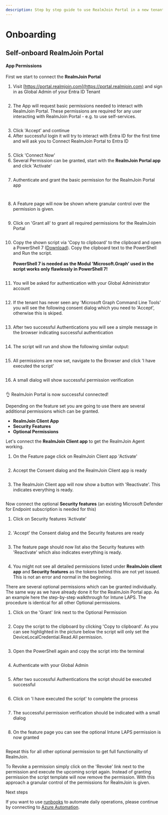 ```yaml
---
description: Step by step guide to use RealmJoin Portal in a new tenant
---
```


# Onboarding

## Self-onboard RealmJoin Portal

#### App Permissions

First we start to connect the **RealmJoin Portal**

1. Visit [https://portal.realmjoin.com](https://portal.realmjoin.com) and sign in as Global Admin of your Entra ID Tenant

<figure><img src="../.gitbook/assets/image (15).png" alt=""><figcaption></figcaption></figure>

2. The App will request basic permissions needed to interact with RealmJoin Portal. These permissions are required for any user interacting with RealmJoin Portal - e.g. to use self-services.

<figure><img src="../.gitbook/assets/image (16).png" alt=""><figcaption></figcaption></figure>

3. Click 'Accept' and continue
4. After successful login it will try to interact with Entra ID for the first time and will ask you to Connect RealmJoin Portal to Entra ID

<figure><img src="../.gitbook/assets/image (13).png" alt=""><figcaption></figcaption></figure>

5. Click 'Connect Now'
6. Several Permission can be granted, start with the **RealmJoin Portal app** and click 'Activate'

<figure><img src="../.gitbook/assets/image (14).png" alt=""><figcaption></figcaption></figure>

7. Authenticate and grant the basic permission for the RealmJoin Portal app

<figure><img src="../.gitbook/assets/image (17).png" alt=""><figcaption></figcaption></figure>

<figure><img src="../.gitbook/assets/image (18).png" alt=""><figcaption></figcaption></figure>

8. A Feature page will now be shown where granular control over the permission is given.

<figure><img src="../.gitbook/assets/image (19).png" alt=""><figcaption></figcaption></figure>

9. Click on 'Grant all' to grant all required permissions for the RealmJoin Portal

<figure><img src="../.gitbook/assets/image (20).png" alt=""><figcaption></figcaption></figure>

10. Copy the shown script via 'Copy to clipboard' to the clipboard and open a PowerShell 7 ([Download](https://github.com/PowerShell/PowerShell/releases)). Copy the clipboard text to the PowerShell and Run the script.\
    \
    **PowerShell 7 is needed as the Modul 'Microsoft.Graph' used in the script works only flawlessly in PowerShell 7!**

<figure><img src="../.gitbook/assets/image (21).png" alt=""><figcaption></figcaption></figure>

11. You will be asked for authentication with your Global Administrator account

<figure><img src="../.gitbook/assets/image (22).png" alt=""><figcaption></figcaption></figure>

12. If the tenant has never seen any 'Microsoft Graph Command Line Tools' you will see the following consent dialog which you need to 'Accept', otherwise this is skiped.

<figure><img src="../.gitbook/assets/image (23).png" alt=""><figcaption></figcaption></figure>

13. After two successful Authentications you will see a simple message in the browser indicating successful authentication

<figure><img src="../.gitbook/assets/image (24).png" alt=""><figcaption></figcaption></figure>

14. The script will run and show the following similar output:

<figure><img src="../.gitbook/assets/image (25).png" alt=""><figcaption></figcaption></figure>

15. All permissions are now set, navigate to the Browser and click 'I have executed the script'

<figure><img src="../.gitbook/assets/image (26).png" alt=""><figcaption></figcaption></figure>

16. A small dialog will show successful permission verification

<figure><img src="../.gitbook/assets/image (27).png" alt=""><figcaption></figcaption></figure>

👌 RealmJoin Portal is now successful connected!

Depending on the feature set you are going to use there are several additional permissions which can be granted.

* **RealmJoin Client App**
* **Security Features**
* **Optional Permissions**

Let's connect the **RealmJoin Client app** to get the RealmJoin Agent working.

1. On the Feature page click on RealmJoin Client app 'Activate'

<figure><img src="../.gitbook/assets/image (28).png" alt=""><figcaption></figcaption></figure>

2. Accept the Consent dialog and the RealmJoin Client app is ready

<figure><img src="../.gitbook/assets/image (29).png" alt=""><figcaption></figcaption></figure>

3. The RealmJoin Client app will now show a button with 'Reactivate'. This indicates everything is ready.

<figure><img src="../.gitbook/assets/image (30).png" alt=""><figcaption></figcaption></figure>

Now connect the optional **Security features** (an existing Microsoft Defender for Endpoint subscription is needed for this)

1. Click on Security features 'Activate'

<figure><img src="../.gitbook/assets/image (31).png" alt=""><figcaption></figcaption></figure>

2. 'Accept' the Consent dialog and the Security features are ready

<figure><img src="../.gitbook/assets/image (32).png" alt=""><figcaption></figcaption></figure>

3. The feature page should now list also the Security features with 'Reactivate' which also indicates everything is ready.

<figure><img src="../.gitbook/assets/image (33).png" alt=""><figcaption></figcaption></figure>

4. You might not see all detailed permissions listed under **RealmJoin client app** and **Security features** as the tokens behind this are not yet issued. This is not an error and normal in the beginning.

There are several optional permissions which can be granted individually. The same way as we have already done it for the RealmJoin Portal app. As an example here the step-by-step walkthrough for Intune LAPS. The procedure is identical for all other Optional permissions.

1. Click on the 'Grant' link next to the Optional Permission

<figure><img src="../.gitbook/assets/image (34).png" alt=""><figcaption></figcaption></figure>

2. Copy the script to the clipboard by clicking 'Copy to clipboard'. As you can see highlighted in the picture below the script will only set the DeviceLocalCredential.Read.All permission.&#x20;

<figure><img src="../.gitbook/assets/image (35).png" alt=""><figcaption></figcaption></figure>

3. Open the PowerShell again and copy the script into the terminal

<figure><img src="../.gitbook/assets/image (36).png" alt=""><figcaption></figcaption></figure>

4. Authenticate with your Global Admin

<figure><img src="../.gitbook/assets/image (37).png" alt=""><figcaption></figcaption></figure>

5. After two successful Authentications the script should be executed successful

<figure><img src="../.gitbook/assets/image (38).png" alt=""><figcaption></figcaption></figure>

6. Click on 'I have executed the script' to complete the process

<figure><img src="../.gitbook/assets/image (39).png" alt=""><figcaption></figcaption></figure>

7. The successful permission verification should be indicated with a small dialog

<figure><img src="../.gitbook/assets/image (40).png" alt=""><figcaption></figcaption></figure>

8. On the feature page you can see the optional Intune LAPS permission is now granted

<figure><img src="../.gitbook/assets/image (43).png" alt=""><figcaption></figcaption></figure>

Repeat this for all other optional permission to get full functionality of RealmJoin.

To Revoke a permission simply click on the 'Revoke' link next to the permission and execute the upcoming script again. Instead of granting permission the script template will now remove the permission. With this approach a granular control of the permissions for RealmJoin is given.



Next steps

If you want to use [runbooks](../automation/runbooks/) to automate daily operations, please continue by connecting to [Azure Automation](../automation/connecting-azure-automation/).
